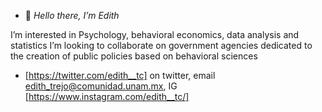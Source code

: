 - 👋 *Hello there, I’m Edith*

I’m interested in Psychology, behavioral economics, data analysis and statistics
I’m looking to collaborate on government agencies dedicated to the creation of public policies based on behavioral sciences 
-  [https://twitter.com/edith__tc] on twitter, email edith_trejo@comunidad.unam.mx, IG [https://www.instagram.com/edith__tc/]  

<!---
edith30/edith30 is a ✨ special ✨ repository because its `README.md` (this file) appears on your GitHub profile.
You can click the Preview link to take a look at your changes.
--->
